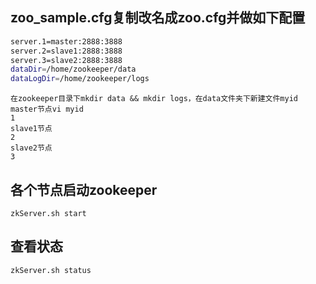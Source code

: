 ## zoo_sample.cfg复制改名成zoo.cfg并做如下配置

```bash
server.1=master:2888:3888
server.2=slave1:2888:3888
server.3=slave2:2888:3888
dataDir=/home/zookeeper/data
dataLogDir=/home/zookeeper/logs
```

```
在zookeeper目录下mkdir data && mkdir logs，在data文件夹下新建文件myid
master节点vi myid
1
slave1节点
2
slave2节点
3
```

## 各个节点启动zookeeper

`zkServer.sh start`

## 查看状态

`zkServer.sh status`